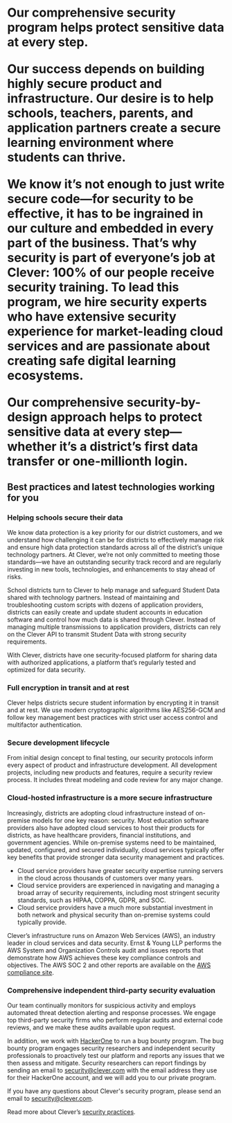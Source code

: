 <h1>Our comprehensive security program helps protect sensitive data at every step.

Our success depends on building highly secure product and infrastructure. Our desire is to help schools, teachers, parents, and application partners create a secure learning environment where students can thrive.

We know it’s not enough to just write secure code—for security to be effective, it has to be ingrained in our culture and embedded in every part of the business. That’s why security is part of everyone’s job at Clever: 100% of our people receive security training. To lead this program, we hire security experts who have extensive security experience for market-leading cloud services and are passionate about creating safe digital learning ecosystems.

Our comprehensive security-by-design approach helps to protect sensitive data at every step—whether it’s a district’s first data transfer or one-millionth login.

## Best practices and latest technologies working for you

### Helping schools secure their data
We know data protection is a key priority for our district customers, and we understand how challenging it can be for districts to effectively manage risk and ensure high data protection standards across all of the district’s unique technology partners. At Clever, we’re not only committed to meeting those standards—we have an outstanding security track record and are regularly investing in new tools, technologies, and enhancements to stay ahead of risks.

School districts turn to Clever to help manage and safeguard Student Data shared with technology partners. Instead of maintaining and troubleshooting custom scripts with dozens of application providers, districts can easily create and update student accounts in education software and control how much data is shared through Clever. Instead of managing multiple transmissions to application providers, districts can rely on the Clever API to transmit Student Data with strong security requirements.

With Clever, districts have one security-focused platform for sharing data with authorized applications, a platform that’s regularly tested and optimized for data security.

### Full encryption in transit and at rest
Clever helps districts secure student information by encrypting it in transit and at rest. We use modern cryptographic algorithms like AES256-GCM and follow key management best practices with strict user access control and multifactor authentication.

### Secure development lifecycle
From initial design concept to final testing, our security protocols inform every aspect of product and infrastructure development. All development projects, including new products and features, require a security review process. It includes threat modeling and code review for any major change.

### Cloud-hosted infrastructure is a more secure infrastructure
Increasingly, districts are adopting cloud infrastructure instead of on-premise models for one key reason: security. Most education software providers also have adopted cloud services to host their products for districts, as have healthcare providers, financial institutions, and government agencies. While on-premise systems need to be maintained, updated, configured, and secured individually, cloud services typically offer key benefits that provide stronger data security management and practices.
* Cloud service providers have greater security expertise running servers in the cloud across thousands of customers over many years.
* Cloud service providers are experienced in navigating and managing a broad array of security requirements, including most stringent security standards, such as HIPAA, COPPA, GDPR, and SOC.
* Cloud service providers have a much more substantial investment in both network and physical security than on-premise systems could typically provide.

Clever’s infrastructure runs on Amazon Web Services (AWS), an industry leader in cloud services and data security. Ernst & Young LLP performs the AWS System and Organization Controls audit and issues reports that demonstrate how AWS achieves these key compliance controls and objectives. The AWS SOC 2 and other reports are available on the [AWS compliance site](https://aws.amazon.com/compliance/soc-faqs/).

### Comprehensive independent third-party security evaluation
Our team continually monitors for suspicious activity and employs automated threat detection alerting and response processes. We engage top third-party security firms who perform regular audits and external code reviews, and we make these audits available upon request.

In addition, we work with [HackerOne](https://www.hackerone.com) to run a bug bounty program. The bug bounty program engages security researchers and independent security professionals to proactively test our platform and reports any issues that we then assess and mitigate. Security researchers can report findings by sending an email to security@clever.com with the email address they use for their HackerOne account, and we will add you to our private program.

If you have any questions about Clever's security program, please send an email to security@clever.com.

Read more about Clever’s [security practices](security-practices.md).
